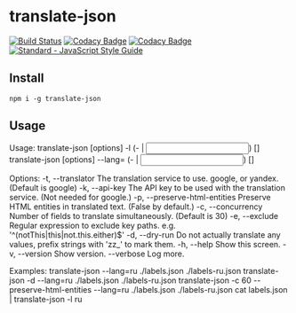 translate-json
=====

[![Build Status](https://travis-ci.org/TheFuzzball/translate-json.svg?branch=master)](https://travis-ci.org/TheFuzzball/translate-json)
[![Codacy Badge](https://api.codacy.com/project/badge/Grade/26ac757ea8cd4e64952b6527b3180c91)](https://www.codacy.com/app/app42740794/translate-json?utm_source=github.com&amp;utm_medium=referral&amp;utm_content=TheFuzzball/translate-json&amp;utm_campaign=Badge_Grade)
[![Codacy Badge](https://api.codacy.com/project/badge/Coverage/26ac757ea8cd4e64952b6527b3180c91)](https://www.codacy.com/app/app42740794/translate-json?utm_source=github.com&amp;utm_medium=referral&amp;utm_content=TheFuzzball/translate-json&amp;utm_campaign=Badge_Coverage)
[![Standard - JavaScript Style Guide](https://img.shields.io/badge/code_style-standard-brightgreen.svg)](http://standardjs.com/)

## Install

    npm i -g translate-json

## Usage

  Usage:
    translate-json [options] -l <language> (- | <input>) [<output>]
    translate-json [options] --lang=<language> (- | <input>) [<output>]

  Options:
    -t, --translator              The translation service to use. google, or yandex. (Default is google)
    -k, --api-key                 The API key to be used with the translation service. (Not needed for google.)
    -p, --preserve-html-entities  Preserve HTML entities in translated text. (False by default.)
    -c, --concurrency             Number of fields to translate simultaneously. (Default is 30)
    -e, --exclude                 Regular expression to exclude key paths. e.g. '^(notThis|this|not.this.either)$'
    -d, --dry-run                 Do not actually translate any values, prefix strings with 'zz_' to mark them.
    -h, --help                    Show this screen.
    -v, --version                 Show version.
    --verbose                     Log more.

  Examples:
    translate-json --lang=ru ./labels.json ./labels-ru.json
    translate-json -d --lang=ru ./labels.json ./labels-ru.json
    translate-json -c 60 --preserve-html-entities --lang=ru ./labels.json ./labels-ru.json
    cat labels.json | translate-json -l ru
